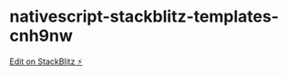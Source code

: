 # nativescript-stackblitz-templates-cnh9nw

[Edit on StackBlitz ⚡️](https://stackblitz.com/edit/nativescript-stackblitz-templates-cnh9nw)